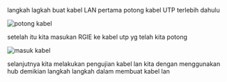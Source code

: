 langkah lagkah buat kabel LAN pertama potong kabel UTP terlebih dahulu 

![potong kabel](https://github.com/amarhidayat12/PRATIKUM-JARKOM/assets/127036105/e46ec502-885f-4eca-800c-a518a2c2d198)

setelah itu kita masukan RGIE ke kabel utp yg telah kita potong 

![masuk kabel](https://github.com/amarhidayat12/PRATIKUM-JARKOM/assets/127036105/55214249-6206-45dd-b8c7-84c9f7fea28b)

selanjutnya kita melakukan pengujian kabel lan kita dengan menggunakan hub demikian langkah langkah dalam membuat kabel lan
